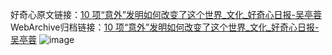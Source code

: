 好奇心原文链接：[10 项“意外”发明如何改变了这个世界_文化_好奇心日报-吴亭蓉](https://www.qdaily.com/articles/894.html)
WebArchive归档链接：[10 项“意外”发明如何改变了这个世界_文化_好奇心日报-吴亭蓉](http://web.archive.org/web/20190623145618/https://www.qdaily.com/articles/894.html)
![image](http://ww3.sinaimg.cn/large/007d5XDply1g3v44sw0owj30u095hhdt)